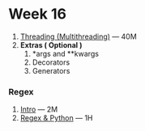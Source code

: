 # Week 16

1. [Threading (Multithreading)](https://www.youtube.com/watch?v=IEEhzQoKtQU) — 40M
2. **Extras ( Optional )**
    1. *args and **kwargs
    2. Decorators
    3. Generators

### Regex

1. [Intro](https://www.youtube.com/watch?v=sXQxhojSdZM) — 2M
2. [Regex & Python](https://www.youtube.com/watch?v=K8L6KVGG-7o) — 1H